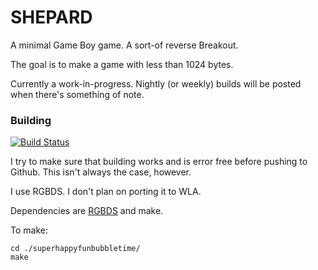 # SHEPARD

A minimal Game Boy game. A sort-of reverse Breakout.

The goal is to make a game with less than 1024 bytes.

Currently a work-in-progress. Nightly (or weekly) builds will be posted when there's something of note.

### Building

[![Build Status](https://travis-ci.org/l0k1/shepard.svg?branch=master)](https://travis-ci.org/l0k1/shepard)

I try to make sure that building works and is error free before pushing to Github. This isn't always the case, however.

I use RGBDS. I don't plan on porting it to WLA.

Dependencies are [RGBDS](https://github.com/bentley/rgbds) and make.

To make:

    cd ./superhappyfunbubbletime/
    make

